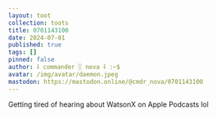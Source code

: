 ```yaml
---
layout: toot
collection: toots
title: 0701143100
date: 2024-07-01
published: true
tags: []
pinned: false
author: ⸸ commander ░ nova ⸸ :~$
avatar: /img/avatar/daemon.jpeg
mastodon: https://mastodon.online/@cmdr_nova/0701143100
---
```


Getting tired of hearing about WatsonX on Apple Podcasts lol

